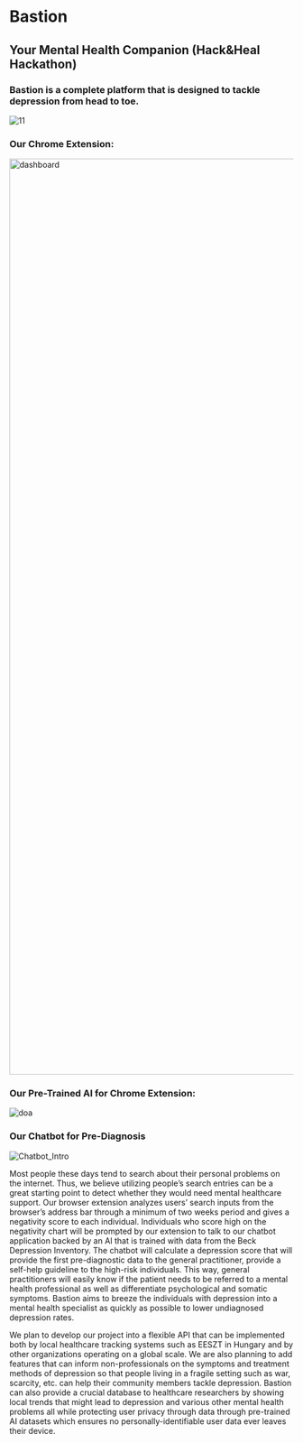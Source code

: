 # Bastion
## Your Mental Health Companion (Hack&Heal Hackathon)

### Bastion is a complete platform that is designed to tackle depression from head to toe. 

![11](https://user-images.githubusercontent.com/63854390/160264463-40bccf02-bc75-4d94-aff6-0cd0d88b617f.jpg)

### Our Chrome Extension:

<img width="1624" alt="dashboard" src="https://user-images.githubusercontent.com/63854390/160264488-7473074a-3a25-457e-9b14-1ac74e6a3a8f.png">

### Our Pre-Trained AI for Chrome Extension:

![doa](https://user-images.githubusercontent.com/63854390/160264448-8ec68ae6-af7f-4561-a9e6-40a623c17b75.png)

### Our Chatbot for Pre-Diagnosis

![Chatbot_Intro](https://user-images.githubusercontent.com/63854390/160264533-a3bc4500-bce2-46f6-ad01-ac6378e9b28d.jpg)


Most people these days tend to search about their personal problems on the internet. Thus, we believe utilizing people’s search entries can be a great starting point to detect whether they would need mental healthcare support. Our browser extension analyzes users’ search inputs from the browser’s address bar through a minimum of two weeks period and gives a negativity score to each individual. Individuals who score high on the negativity chart will be prompted by our extension to talk to our chatbot application backed by an AI that is trained with data from the Beck Depression Inventory. The chatbot will calculate a depression score that will provide the first pre-diagnostic data to the general practitioner, provide a self-help guideline to the high-risk individuals. This way, general practitioners will easily know if the patient needs to be referred to a mental health professional as well as differentiate psychological and somatic symptoms. Bastion aims to breeze the individuals with depression into a mental health specialist as quickly as possible to lower undiagnosed depression rates. 



We plan to develop our project into a flexible API that can be implemented both by local healthcare tracking systems such as EESZT in Hungary and by other organizations operating on a global scale. We are also planning to add features that can inform non-professionals on the symptoms and treatment methods of depression so that people living in a fragile setting such as war, scarcity, etc. can help their community members tackle depression. Bastion can also provide a crucial database to healthcare researchers by showing local trends that might lead to depression and various other mental health problems all while protecting user privacy through data through pre-trained AI datasets which ensures no personally-identifiable user data ever leaves their device.
